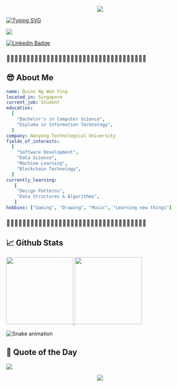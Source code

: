 <p align="center">
  <img src="https://capsule-render.vercel.app/api?type=waving&color=timeGradient&text=Quinn+Ng's+Coding+Space&fontSize=50&height=160&section=header&animation=fadeIn"/>
</p>

[![Typing SVG](https://readme-typing-svg.herokuapp.com?font=comfortaa&color=%23F77B93&size=25&height=40&lines=Welcome+👋;Nice+to+e-meet+you!;I'm+a+Comp.+Science+student;Passionate+about+Technology;and+Coding!+💻)](https://git.io/typing-svg)

![](https://komarev.com/ghpvc/?username=xlepotato&color=ff69b4)

[![Linkedin Badge](https://img.shields.io/badge/-LinkedIn-0e76a8?style=flat-square&logo=Linkedin&logoColor=white)](https://www.linkedin.com/in/quinnngwanying)


### :seedling::hibiscus::seedling::hibiscus::seedling::hibiscus::seedling::hibiscus::seedling::hibiscus::seedling::hibiscus::seedling::hibiscus::seedling::hibiscus::seedling::hibiscus::seedling::hibiscus::seedling::hibiscus::seedling::hibiscus::seedling::hibiscus::seedling::hibiscus::seedling::hibiscus::seedling::hibiscus::seedling::hibiscus::seedling:

## 😎 About Me
```yaml
name: Quinn Ng Wan Ying
located_in: Singapore
current_job: Student
education:
  [
    "Bachelor's in Computer Science",
    "Diploma in Information Technology",
  ]
company: Nanyang Technological University
fields_of_interests:
  [
    "Software Development",
    "Data Science",
    "Machine Learning",
    "Blockchain Technology",
  ]
currently_learning: 
   [
    "Design Patterns",
    "Data Structures & Algorithms",
   ]
hobbies: ["Gaming", "Drawing", "Music", "Learning new things"]
```
### :seedling::hibiscus::seedling::hibiscus::seedling::hibiscus::seedling::hibiscus::seedling::hibiscus::seedling::hibiscus::seedling::hibiscus::seedling::hibiscus::seedling::hibiscus::seedling::hibiscus::seedling::hibiscus::seedling::hibiscus::seedling::hibiscus::seedling::hibiscus::seedling::hibiscus::seedling::hibiscus::seedling::hibiscus::seedling:

## 📈 Github Stats
<a href="https://github.com/thepiyushmalhotra">
  <img height="180em" src="https://github-readme-stats.vercel.app/api?username=xlepotato&theme=jolly&show_icons=true" />
  <img height="180em" src="https://github-readme-stats.vercel.app/api/top-langs/?username=xlepotato&theme=jolly&layout=compact&langs_count=8" />
</a>

![Snake animation](https://github.com/xlepotato/xlepotato/blob/output/github-contribution-grid-snake.svg)

## 💬 Quote of the Day
<p align="left">
  <img src="https://quotes-github-readme.vercel.app/api?type=horizontal&theme=light)](https://github.com/xlepotato/github-readme-quotes" />
</p>

<p align="center">
  <img src="https://capsule-render.vercel.app/api?type=waving&color=gradient&height=110&section=footer&animation=twinkling"/>
</p>

<!--
**xlepotato/xlepotato** is a ✨ _special_ ✨ repository because its `README.md` (this file) appears on your GitHub profile.

Here are some ideas to get you started:

- 🔭 I’m currently working on ...
- 🌱 I’m currently learning ...
- 👯 I’m looking to collaborate on ...
- 🤔 I’m looking for help with ...
- 💬 Ask me about ...
- 📫 How to reach me: ...
- 😄 Pronouns: ...
- ⚡ Fun fact: ...
-->
